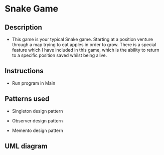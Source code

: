 # Snake Game

## Description

- This game is your typical Snake game. Starting at a position venture through a map trying to eat apples in order to grow. There is a special feature which I have included in this game, which is the ability to return to a specific position saved whilst being alive.

## Instructions

- Run program in Main

## Patterns used

- Singleton design pattern 

- Observer design pattern

- Memento design pattern

## UML diagram


